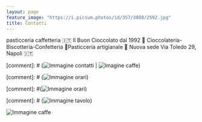 ```yaml
---
layout: page
feature_image: "https://i.picsum.photos/id/357/3888/2592.jpg"
title: Contatti
---
```

pasticceria caffetteria
🇮🇹 Il Buon Cioccolato dal 1992 🎂
Cioccolateria-Biscotteria-Confetteria
🍰Pasticceria artigianale 🍩
Nuova sede Via Toledo 29, Napoli 🇮🇹

[comment]: # (![Immagine contatti](https://i.picsum.photos/id/4/5616/3744.jpg) | ![Imagine caffe](https://i.picsum.photos/id/63/5422/3050.jpg))

[comment]: # (![Immagine orari](https://i.picsum.photos/id/357/3888/2592.jpg))


[comment]: #(![Immagine orari](https://i.picsum.photos/id/357/3888/2592.jpg))


[comment]: # (![Immagine tavolo](https://i.picsum.photos/id/163/2000/1333.jpg))


![Immagine caffe](https://i.picsum.photos/id/63/5422/3050.jpg)
